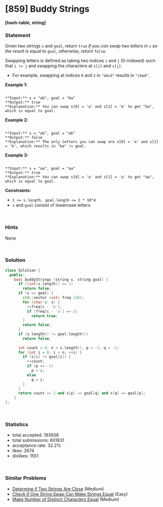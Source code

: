 # [859] Buddy Strings

**[hash-table, string]**

### Statement

Given two strings `s` and `goal`, return `true` *if you can swap two letters in* `s` *so the result is equal to* `goal`*, otherwise, return* `false`*.*

Swapping letters is defined as taking two indices `i` and `j` (0-indexed) such that `i != j` and swapping the characters at `s[i]` and `s[j]`.

* For example, swapping at indices `0` and `2` in `"abcd"` results in `"cbad"`.


**Example 1:**

```

**Input:** s = "ab", goal = "ba"
**Output:** true
**Explanation:** You can swap s[0] = 'a' and s[1] = 'b' to get "ba", which is equal to goal.

```

**Example 2:**

```

**Input:** s = "ab", goal = "ab"
**Output:** false
**Explanation:** The only letters you can swap are s[0] = 'a' and s[1] = 'b', which results in "ba" != goal.

```

**Example 3:**

```

**Input:** s = "aa", goal = "aa"
**Output:** true
**Explanation:** You can swap s[0] = 'a' and s[1] = 'a' to get "aa", which is equal to goal.

```

**Constraints:**
* `1 <= s.length, goal.length <= 2 * 10^4`
* `s` and `goal` consist of lowercase letters.


<br />

### Hints

None

<br />

### Solution

```cpp
class Solution {
  public:
    bool buddyStrings (string s, string goal) {
      if ((int)s.length() == 1)
        return false;
      if (s == goal) {
        std::vector <int> freq (26);
        for (char c: s) {
          ++freq[c - 'a'];
          if (freq[c - 'a'] == 2)
            return true;
        }
        return false;
      }
      if (s.length() != goal.length())
        return false;
      
      int count = 0, n = s.length(), p = -1, q = -1;
      for (int i = 0; i < n; ++i) {
        if (s[i] != goal[i]) {
          ++count;
          if (p == -1)
            p = i;
          else
            q = i;
        }
      }
      return count == 2 and s[p] == goal[q] and s[q] == goal[p];
    }
};
```

<br />

### Statistics

- total accepted: 193938
- total submissions: 601831
- acceptance rate: 32.2%
- likes: 2674
- dislikes: 1551

<br />

### Similar Problems

- [Determine if Two Strings Are Close](https://leetcode.com/problems/determine-if-two-strings-are-close) (Medium)
- [Check if One String Swap Can Make Strings Equal](https://leetcode.com/problems/check-if-one-string-swap-can-make-strings-equal) (Easy)
- [Make Number of Distinct Characters Equal](https://leetcode.com/problems/make-number-of-distinct-characters-equal) (Medium)
